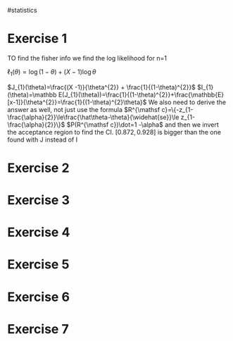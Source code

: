 #statistics 
# Exercise 1
TO find the fisher info we find the log likelihood for n=1

$\ell_{1}(\theta)=\log(1-\theta)+(X -1)\log\theta$

$J_{1}(\theta)=\frac{(X -1)}{\theta^{2}} + \frac{1}{(1-\theta)^{2}}$ 
$I_{1}(\theta)=\mathbb E(J_{1}(\theta))=\frac{1}{(1-\theta)^{2}}+\frac{\mathbb{E}[x-1]}{\theta^{2}}=\frac{1}{(1-\theta)^{2}\theta}$ 
We also need to derive the answer as well, not just use the formula
$R^{\mathsf c}=\{-z_{1- \frac{\alpha}{2}}\le\frac{\hat\theta-\theta}{\widehat{se}}\le z_{1- \frac{\alpha}{2}}\}$ 
$P(R^{\mathsf c})\dot=1 -\alpha$
and then we invert the acceptance region to find the CI.
$[0.872,0.928]$ is bigger than the one found with J instead of I

# Exercise 2
# Exercise 3
# Exercise 4
# Exercise 5
# Exercise 6
# Exercise 7